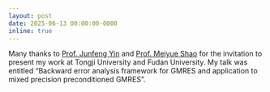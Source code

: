 ```yaml
---
layout: post
date: 2025-06-13 00:00:00-0000
inline: true
---
```

 Many thanks to [Prof. Junfeng Yin](https://math.tongji.edu.cn/info/1386/7735.htm)
 and [Prof. Meiyue Shao](https://scholar.google.com/citations?user=yk0MnRQAAAAJ&hl=en)
 for the invitation to 
 present my work at Tongji University and Fudan University. My talk was 
 entitled “Backward error analysis framework for GMRES and application to mixed
 precision preconditioned GMRES”. 
